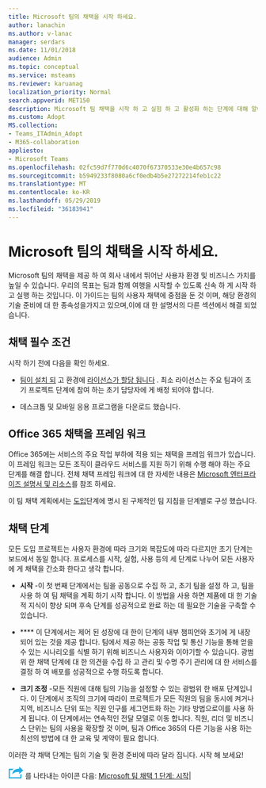 ```yaml
---
title: Microsoft 팀의 채택을 시작 하세요.
author: lanachin
ms.author: v-lanac
manager: serdars
ms.date: 11/01/2018
audience: Admin
ms.topic: conceptual
ms.service: msteams
ms.reviewer: karuanag
localization_priority: Normal
search.appverid: MET150
description: Microsoft 팀 채택을 시작 하 고 실험 하 고 활성화 하는 단계에 대해 알아보세요.
ms.custom: Adopt
MS.collection:
- Teams_ITAdmin_Adopt
- M365-collaboration
appliesto:
- Microsoft Teams
ms.openlocfilehash: 02fc59d7f770d6c4070f67370533e30e4b657c98
ms.sourcegitcommit: b5949233f8080a6cf0edb4b5e27272214feb1c22
ms.translationtype: MT
ms.contentlocale: ko-KR
ms.lasthandoff: 05/29/2019
ms.locfileid: "36183941"
---
```

# <a name="get-started-driving-adoption-of-microsoft-teams"></a>Microsoft 팀의 채택을 시작 하세요.

Microsoft 팀의 채택을 제공 하 여 회사 내에서 뛰어난 사용자 환경 및 비즈니스 가치를 높일 수 있습니다. 우리의 목표는 팀과 함께 여행을 시작할 수 있도록 신속 하 게 시작 하 고 실행 하는 것입니다. 이 가이드는 팀의 사용자 채택에 중점을 둔 것 이며, 해당 환경의 기술 준비에 대 한 종속성을가지고 있으며,이에 대 한 설명서의 다른 섹션에서 해결 되었습니다.

## <a name="adoption-prerequisites"></a>채택 필수 조건

시작 하기 전에 다음을 확인 하세요.

- [팀이 설치 되](get-clients.md) 고 환경에 [라이선스가 할당 됩니다](office-365-licensing.md) . 최소 라이선스는 주요 팀과이 초기 프로젝트 단계에 참여 하는 초기 담당자에 게 배정 되어야 합니다.

- 데스크톱 및 모바일 응용 프로그램을 다운로드 했습니다. 

## <a name="office-365-adoption-framework"></a>Office 365 채택을 프레임 워크

Office 365에는 서비스의 주요 작업 부하에 적용 되는 채택을 프레임 워크가 있습니다. 이 프레임 워크는 모든 조직이 클라우드 서비스를 지원 하기 위해 수행 해야 하는 주요 단계를 해결 합니다. 전체 채택 프레임 워크에 대 한 자세한 내용은 [Microsoft 엔터프라이즈 설명서 및 리소스](https://aka.ms/O365AdoptionHub)를 참조 하세요. 

이 팀 채택 계획에서는 [도입](#adoption-phases)단계에 명시 된 구체적인 팀 지침을 단계별로 구성 했습니다.

## <a name="adoption-phases"></a>채택 단계 

모든 도입 프로젝트는 사용자 환경에 따라 크기와 복잡도에 따라 다르지만 초기 단계는 보드에서 동일 합니다. 프로세스를 시작, 실험, 사용 등의 세 단계로 나누어 모든 사용자에 게 채택을 간소화 한다고 생각 합니다.  

- **시작** -이 첫 번째 단계에서는 팀을 공동으로 수집 하 고, 초기 팀을 설정 하 고, 팀을 사용 하 여 팀 채택을 계획 하기 시작 합니다. 이 방법을 사용 하면 제품에 대 한 기술적 지식이 향상 되며 후속 단계를 성공적으로 완료 하는 데 필요한 기술을 구축할 수 있습니다. 

- **** 이 단계에서는 제어 된 성장에 대 한이 단계의 내부 챔피언와 초기에 게 내장 되어 있는 것을 제공 합니다. 팀에서 제공 하는 공동 작업 및 통신 기능을 통해 얻을 수 있는 시나리오를 식별 하기 위해 비즈니스 사용자와 이야기할 수 있습니다. 광범위 한 채택 단계에 대 한 의견을 수집 하 고 관리 및 수명 주기 관리에 대 한 서비스를 결정 하 여 배포를 성공적으로 수행 하도록 합니다.

- **크기 조정** -모든 직원에 대해 팀의 기능을 설정할 수 있는 광범위 한 배포 단계입니다. 이 단계에서 조직의 크기에 따라이 프로젝트가 모든 직원의 팀을 동시에 켜거나 지역, 비즈니스 단위 또는 직원 인구를 세그먼트화 하는 기타 방법으로이를 사용 하 게 됩니다. 이 단계에서는 연속적인 전달 모델로 이동 합니다. 직원, 리더 및 비즈니스 단위는 팀의 사용을 확장할 것 이며, 팀과 Office 365의 다른 기능을 사용 하는 최선의 방법에 대 한 교육 및 계약이 필요 합니다.   

이러한 각 채택 단계는 팀의 기술 및 환경 준비에 따라 달라 집니다. 시작 해 보세요!


![다음 단계](media/teams-adoption-next-icon.png) 를 나타내는 아이콘 다음: [Microsoft 팀 채택 1 단계: 시작](teams-adoption-phase1.md)|
